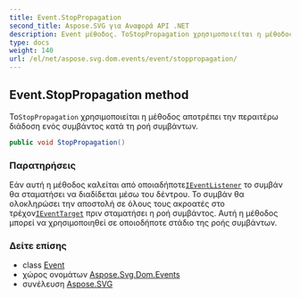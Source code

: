 ```yaml
---
title: Event.StopPropagation
second_title: Aspose.SVG για Αναφορά API .NET
description: Event μέθοδος. ΤοStopPropagation χρησιμοποιείται η μέθοδος αποτρέπει την περαιτέρω διάδοση ενός συμβάντος κατά τη ροή συμβάντων.
type: docs
weight: 140
url: /el/net/aspose.svg.dom.events/event/stoppropagation/
---
```

## Event.StopPropagation method

Το`StopPropagation` χρησιμοποιείται η μέθοδος αποτρέπει την περαιτέρω διάδοση ενός συμβάντος κατά τη ροή συμβάντων.

```csharp
public void StopPropagation()
```

### Παρατηρήσεις

Εάν αυτή η μέθοδος καλείται από οποιαδήποτε[`IEventListener`](../../ieventlistener/) το συμβάν θα σταματήσει να διαδίδεται μέσω του δέντρου. Το συμβάν θα ολοκληρώσει την αποστολή σε όλους τους ακροατές στο τρέχον[`IEventTarget`](../../ieventtarget/) πριν σταματήσει η ροή συμβάντος. Αυτή η μέθοδος μπορεί να χρησιμοποιηθεί σε οποιοδήποτε στάδιο της ροής συμβάντων.

### Δείτε επίσης

* class [Event](../)
* χώρος ονομάτων [Aspose.Svg.Dom.Events](../../event/)
* συνέλευση [Aspose.SVG](../../../)


